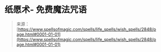 <!--yml

category: 未分类

日期：2024-06-12 18:36:33

-->

# 纸愿术- 免费魔法咒语

> 来源：[https://www.spellsofmagic.com/spells/life_spells/wish_spells/2848/page.html#0001-01-01](https://www.spellsofmagic.com/spells/life_spells/wish_spells/2848/page.html#0001-01-01)
